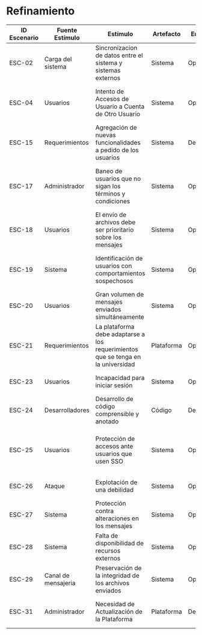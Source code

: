 # Refinamiento

| ID Escenario | Fuente Estímulo     | Estímulo                                                                         | Artefacto  | Entorno    | Respuesta                                         | Medida de Respuesta                                             |
| ------------ | ------------------- | -------------------------------------------------------------------------------- | ---------- | ---------- | ------------------------------------------------- | --------------------------------------------------------------- |
| ESC-02       | Carga del sistema   | Sincronizacion de datos entre el sistema y sistemas externos                     | Sistema    | Operativo  | Sincronización exitosa                            | Tiempo de sincronización menor de 5 seg                         |
| ESC-04       | Usuarios            | Intento de Accesos de Usuario a Cuenta de Otro Usuario                           | Sistema    | Operativo  | Bloquear el acceso                                | Porcentaje de intentos no autorizados bloqueados >99.9%         |
| ESC-15       | Requerimientos      | Agregación de nuevas funcionalidades a pedido de los usuarios                    | Sistema    | Desarrollo | Actualización rápida y sin interrupciones         | Tiempo de implementación menor a 3 horas                        |
| ESC-17       | Administrador       | Baneo de usuarios que no sigan los términos y condiciones                        | Sistema    | Operativo  | Restringir el acceso de los usuarios              | Tiempo de restricción luego de incumplir la norma menor a 5 min |
| ESC-18       | Usuarios            | El envío de archivos debe ser prioritario sobre los mensajes                     | Sistema    | Operativo  | Envío de archivos rápido                          | Tiempo de envío menor a 5 segundos                              |
| ESC-19       | Sistema             | Identificación de usuarios con comportamientos sospechosos                       | Sistema    | Operativo  | Manejo de usuarios con actividades dudosas        | Porcentaje de usuarios sospechosos identificados >75%           |
| ESC-20       | Usuarios            | Gran volumen de mensajes enviados simultáneamente                                | Sistema    | Operativo  | El sistema sigue funcionando normalmente          | Tiempo de respuesta menor a 1 seg                               |
| ESC-21       | Requerimientos      | La plataforma debe adaptarse a los requerimientos que se tenga en la universidad | Plataforma | Operativo  | La plataforma se ajusta sin problemas             | Tiempo de ajuste menor a 5 horas                                |
| ESC-23       | Usuarios            | Incapacidad para iniciar sesión                                                  | Sistema    | Operativo  | Restauración pronta del servicio                  | Tiempo de restauración menor a 1 hora                           |
| ESC-24       | Desarrolladores     | Desarrollo de código comprensible y anotado                                      | Código     | Desarrollo | Código que evoluciona fácilmente                  | Complejidad ciclomática                                         |
| ESC-25       | Usuarios            | Protección de accesos ante usuarios que usen SSO                                 | Sistema    | Operativo  | Accesos seguros                                   | Porcentaje de accesos seguros a usuarios con SSO mayor a 99%    |
| ESC-26       | Ataque              | Explotación de una debilidad                                                     | Sistema    | Operativo  | Mitigación del ataque                             | Tiempo de mitigación menor a 1 hora                             |
| ESC-27       | Sistema             | Protección contra alteraciones en los mensajes                                   | Sistema    | Operativo  | Mensajes enviados se mantienen inalterados        | Porcentaje de mensajes inalterados mayor a 99.9%                |
| ESC-28       | Sistema             | Falta de disponibilidad de recursos externos                                     | Sistema    | Operativo  | Restauración de recursos externos                 | Tiempo de restauración menor a 1 hora                           |
| ESC-29       | Canal de mensajeria | Preservación de la integridad de los archivos enviados                           | Sistema    | Operativo  | Mantenimiento del estado original de los archivos | Porcentaje de archivos inalterados mayor a 99.9%                |
| ESC-31       | Administrador       | Necesidad de Actualización de la Plataforma                                      | Plataforma | Desarrollo | Actualizaciones sencillas                         | Tiempo de actualización menor de 2 horas                        |
